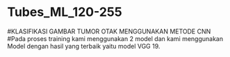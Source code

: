 # Tubes_ML_120-255
#KLASIFIKASI GAMBAR TUMOR OTAK MENGGUNAKAN METODE CNN
#Pada proses training kami menggunakan 2 model dan kami menggunakan Model dengan hasil yang terbaik yaitu model VGG 19.
